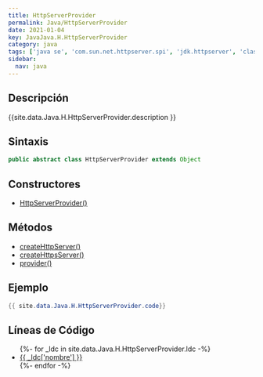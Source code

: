 ```yaml
---
title: HttpServerProvider
permalink: Java/HttpServerProvider
date: 2021-01-04
key: JavaJava.H.HttpServerProvider
category: java
tags: ['java se', 'com.sun.net.httpserver.spi', 'jdk.httpserver', 'clase java', 'Java 1.0']
sidebar: 
  nav: java
---
```


## Descripción
{{site.data.Java.H.HttpServerProvider.description }}

## Sintaxis
~~~java
public abstract class HttpServerProvider extends Object
~~~

## Constructores
* [HttpServerProvider()](/Java/HttpServerProvider/HttpServerProvider/)

## Métodos
* [createHttpServer()](/Java/HttpServerProvider/createHttpServer)
* [createHttpsServer()](/Java/HttpServerProvider/createHttpsServer)
* [provider()](/Java/HttpServerProvider/provider)

## Ejemplo
~~~java
{{ site.data.Java.H.HttpServerProvider.code}}
~~~

## Líneas de Código
<ul>
{%- for _ldc in site.data.Java.H.HttpServerProvider.ldc -%}
   <li>
       <a href="{{_ldc['url'] }}">{{ _ldc['nombre'] }}</a>
   </li>
{%- endfor -%}
</ul>
